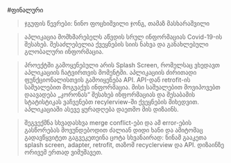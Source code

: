 #ფინალური
>ჯგუფის წევრები: ნინო ფოცხიშვილი ჯონგ, თამაზ მასხარაშვილი

>აპლიკაცია მომხმარებელს აწვდის სრულ ინფორმაციას Covid-19-ის შესახებ. შესაძლებელია ქვეყნების სიის ნახვა და  განახლებული გლობალური ინფორმაცია.

>პროექტში გამოყენებული არის Splash Screen, რომელსაც ვხედავთ აპლიკაციის ჩატვირთვის მომენტში.
>აპლიკაციის ძირითადი ფუნქციონალისთვის გამოიყენება API.
>API-დან retrofit-ის საშუალებით მოგვაქვს ინფორმაცია.
>მისი საშუალებით მოვიპოვებთ დაავადება „კორონას“ შესახებ ინფორმაციას და შესაბამის სტატისტიკას ვაჩვენებთ recylerview-ში ქვეყნების მიხედვით.
>აპლიკაციაში ასევე ყურადღება დაეთმო მის დიზაინს.

>შეგვექმნა სხვადასხვა merge conflict-ები და ამ error-ების გასწორებას მოვუნდებოდით ძალიან დიდი ხანი და ამიტომაც გადავწყვიტეთ გაგვეკეთეინა ცოტა სხვანაირად:
>ნინამ გააკეთა splash screen, adapter, retrofit, თაზომ recyclerview და API. დიზაინზე ორივემ ერთად ვიმუშავეთ. 